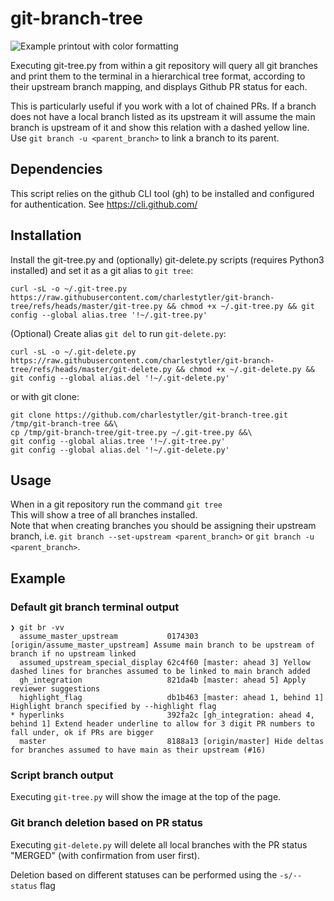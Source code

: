 # git-branch-tree

![Example printout with color formatting](https://github.com/user-attachments/assets/a1229f62-4e24-4b5f-820b-81554113f7cc)

Executing git-tree.py from within a git repository will query all git branches and print them to the terminal in a hierarchical tree format, according to their upstream branch mapping, and displays Github PR status for each.

This is particularly useful if you work with a lot of chained PRs. If a branch does not have a local branch listed as its upstream it will assume the main branch is upstream of it and show this relation with a dashed yellow line.
Use `git branch -u <parent_branch>` to link a branch to its parent.

## Dependencies
This script relies on the github CLI tool (gh) to be installed and configured for authentication.
See https://cli.github.com/

## Installation
Install the git-tree.py and (optionally) git-delete.py scripts (requires Python3 installed) and set it as a git alias to `git tree`:
```
curl -sL -o ~/.git-tree.py https://raw.githubusercontent.com/charlestytler/git-branch-tree/refs/heads/master/git-tree.py && chmod +x ~/.git-tree.py && git config --global alias.tree '!~/.git-tree.py'
```
(Optional) Create alias `git del` to run `git-delete.py`:
```
curl -sL -o ~/.git-delete.py https://raw.githubusercontent.com/charlestytler/git-branch-tree/refs/heads/master/git-delete.py && chmod +x ~/.git-delete.py && git config --global alias.del '!~/.git-delete.py'
```
or with git clone:
```
git clone https://github.com/charlestytler/git-branch-tree.git /tmp/git-branch-tree &&\
cp /tmp/git-branch-tree/git-tree.py ~/.git-tree.py &&\
git config --global alias.tree '!~/.git-tree.py'
git config --global alias.del '!~/.git-delete.py'
```

## Usage
When in a git repository run the command `git tree`  
This will show a tree of all branches installed.  
Note that when creating branches you should be assigning their upstream branch, i.e. `git branch --set-upstream <parent_branch>` or `git branch -u <parent_branch>`.

## Example

### Default git branch terminal output
```
❯ git br -vv
  assume_master_upstream           0174303 [origin/assume_master_upstream] Assume main branch to be upstream of branch if no upstream linked
  assumed_upstream_special_display 62c4f60 [master: ahead 3] Yellow dashed lines for branches assumed to be linked to main branch added
  gh_integration                   821da4b [master: ahead 5] Apply reviewer suggestions
  highlight_flag                   db1b463 [master: ahead 1, behind 1] Highlight branch specified by --highlight flag
* hyperlinks                       392fa2c [gh_integration: ahead 4, behind 1] Extend header underline to allow for 3 digit PR numbers to fall under, ok if PRs are bigger
  master                           8188a13 [origin/master] Hide deltas for branches assumed to have main as their upstream (#16)
```
  
### Script branch output
Executing `git-tree.py` will show the image at the top of the page.

### Git branch deletion based on PR status
Executing `git-delete.py` will delete all local branches with the PR status "MERGED" (with confirmation from user first).

Deletion based on different statuses can be performed using the `-s/--status` flag

